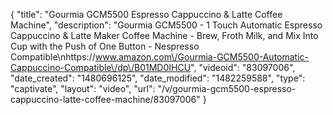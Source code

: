 {
    "title": "Gourmia GCM5500 Espresso Cappuccino & Latte Coffee Machine",
    "description": "Gourmia GCM5500 - 1 Touch Automatic Espresso Cappuccino & Latte Maker Coffee Machine - Brew, Froth Milk, and Mix Into Cup with the Push of One Button - Nespresso Compatible\nhttps:\/\/www.amazon.com\/Gourmia-GCM5500-Automatic-Cappuccino-Compatible\/dp\/B01MD0IHCU",
    "videoid": "83097006",
    "date_created": "1480696125",
    "date_modified": "1482259588",
    "type": "captivate",
    "layout": "video",
    "url": "\/v\/gourmia-gcm5500-espresso-cappuccino-latte-coffee-machine\/83097006"
}